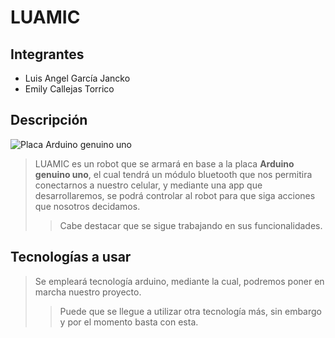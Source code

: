 # LUAMIC
## Integrantes
- Luis Angel García Jancko
- Emily Callejas Torrico

## Descripción
![Placa Arduino genuino uno](https://upload.wikimedia.org/wikipedia/commons/thumb/3/38/Arduino_Uno_-_R3.jpg/250px-Arduino_Uno_-_R3.jpg)
> LUAMIC es un robot que se armará en base a la placa **Arduino genuino uno**, el cual tendrá un módulo bluetooth que nos permitira conectarnos a nuestro celular, y mediante una app que desarrollaremos, se podrá controlar al robot para que siga acciones que nosotros decidamos.
>>Cabe destacar que se sigue trabajando en sus funcionalidades. 

## Tecnologías a usar
> Se empleará tecnología arduino, mediante la cual, podremos poner en marcha nuestro proyecto.
>> Puede que se llegue a utilizar otra tecnología más, sin embargo y por el momento basta con esta.